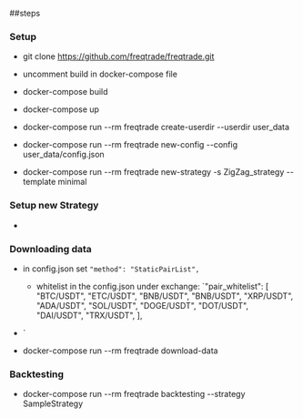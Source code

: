 ##steps


### Setup
* git clone https://github.com/freqtrade/freqtrade.git

* uncomment build in docker-compose file

* docker-compose build
 
* docker-compose up

* docker-compose run --rm freqtrade create-userdir --userdir user_data
 
* docker-compose run --rm freqtrade new-config --config user_data/config.json

* docker-compose run --rm freqtrade new-strategy -s ZigZag_strategy --template minimal

### Setup new Strategy

* 

### Downloading data

* in config.json set `"method": "StaticPairList",`

  * whitelist in the config.json under exchange: 
    `"pair_whitelist": [
              "BTC/USDT",
              "ETC/USDT",
              "BNB/USDT",
              "BNB/USDT",
              "XRP/USDT",
              "ADA/USDT",
              "SOL/USDT",
              "DOGE/USDT",
              "DOT/USDT",
              "DAI/USDT",
              "TRX/USDT",
     ],
* `

* docker-compose run --rm freqtrade download-data

### Backtesting 

* docker-compose run --rm freqtrade  backtesting --strategy SampleStrategy